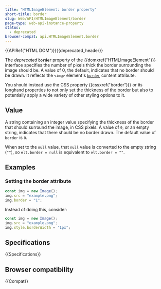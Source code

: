 ```yaml
---
title: "HTMLImageElement: border property"
short-title: border
slug: Web/API/HTMLImageElement/border
page-type: web-api-instance-property
status:
  - deprecated
browser-compat: api.HTMLImageElement.border
---
```


{{APIRef("HTML DOM")}}{{deprecated_header}}

The _deprecated_ **`border`** property of the {{domxref("HTMLImageElement")}} interface specifies the number of pixels thick the border surrounding the image should be. A value of 0, the default, indicates that no border should be drawn. It reflects the `<img>` element's [`border`](/en-US/docs/Web/HTML/Reference/Elements/img#border) content attribute.

You should instead use the CSS property {{cssxref("border")}} or its longhand properties to not only set the thickness of the border but also to potentially apply a wide variety of other styling options to it.

## Value

A string containing an integer value specifying the thickness of the border that should surround the image, in CSS pixels. A value of `0`, or an empty string, indicates that there should be no border drawn. The default value of `border` is `0`.

When set to the `null` value, that `null` value is converted to the empty string (`""`), so `elt.border = null` is equivalent to `elt.border = ""`.

## Examples

### Setting the border attribute

```js
const img = new Image();
img.src = "example.png";
img.border = "1";
```

Instead of doing this, consider:

```js
const img = new Image();
img.src = "example.png";
img.style.borderWidth = "1px";
```

## Specifications

{{Specifications}}

## Browser compatibility

{{Compat}}
